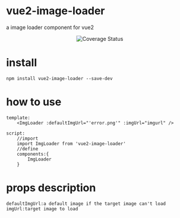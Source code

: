 # vue2-image-loader
a image loader component for vue2
<p align="center">


<img src="https://github.com/leepyng/vue2-image-loader/blob/master/git/QQ20180723-182926.gif" alt="Coverage Status">


</p>

# install

	
	npm install vue2-image-loader --save-dev
	

# how to use
	template:
		<ImgLoader :defaultImgUrl="'error.png'" :imgUrl="imgurl" />
	
	script:
		//import
		import ImgLoader from 'vue2-image-loader'
		//define
		components:{
			ImgLoader
		}
		
	
# props description
	defaultImgUrl:a default image if the target image can't load
	imgUrl:target image to load
